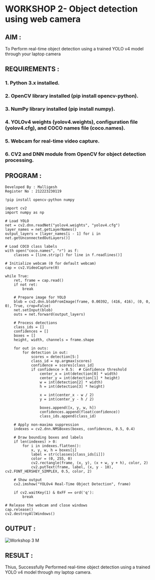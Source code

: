 # WORKSHOP 2- Object detection using web camera

## AIM :
To Perform real-time object detection using a trained YOLO v4 model through your laptop camera

## REQUIREMENTS :

### 1. Python 3.x installed.
### 2. OpenCV library installed (pip install opencv-python).
### 3. NumPy library installed (pip install numpy).
### 4. YOLOv4 weights (yolov4.weights), configuration file (yolov4.cfg), and COCO names file (coco.names).
### 5. Webcam for real-time video capture.
### 6. CV2 and DNN module from OpenCV for object detection processing.

## PROGRAM :
```
Developed By : Malligesh
Register No : 212223230119
```
```
!pip install opencv-python numpy

```
```
import cv2
import numpy as np

# Load YOLO
net = cv2.dnn.readNet("yolov4.weights", "yolov4.cfg")
layer_names = net.getLayerNames()
output_layers = [layer_names[i - 1] for i in net.getUnconnectedOutLayers()]

# Load COCO class labels
with open("coco.names", "r") as f:
    classes = [line.strip() for line in f.readlines()]

# Initialize webcam (0 for default webcam)
cap = cv2.VideoCapture(0)

while True:
    ret, frame = cap.read()
    if not ret:
        break

    # Prepare image for YOLO
    blob = cv2.dnn.blobFromImage(frame, 0.00392, (416, 416), (0, 0, 0), True, crop=False)
    net.setInput(blob)
    outs = net.forward(output_layers)

    # Process detections
    class_ids = []
    confidences = []
    boxes = []
    height, width, channels = frame.shape

    for out in outs:
        for detection in out:
            scores = detection[5:]
            class_id = np.argmax(scores)
            confidence = scores[class_id]
            if confidence > 0.5:  # Confidence threshold
                center_x = int(detection[0] * width)
                center_y = int(detection[1] * height)
                w = int(detection[2] * width)
                h = int(detection[3] * height)

                x = int(center_x - w / 2)
                y = int(center_y - h / 2)

                boxes.append([x, y, w, h])
                confidences.append(float(confidence))
                class_ids.append(class_id)

    # Apply non-maxima suppression
    indexes = cv2.dnn.NMSBoxes(boxes, confidences, 0.5, 0.4)

    # Draw bounding boxes and labels
    if len(indexes) > 0:
        for i in indexes.flatten():
            x, y, w, h = boxes[i]
            label = str(classes[class_ids[i]])
            color = (0, 255, 0)
            cv2.rectangle(frame, (x, y), (x + w, y + h), color, 2)
            cv2.putText(frame, label, (x, y - 10), cv2.FONT_HERSHEY_SIMPLEX, 0.5, color, 2)

    # Show output
    cv2.imshow("YOLOv4 Real-Time Object Detection", frame)

    if cv2.waitKey(1) & 0xFF == ord('q'):
        break

# Release the webcam and close windows
cap.release()
cv2.destroyAllWindows()

```
## OUTPUT :
![Workshop 3 M](https://github.com/user-attachments/assets/32c77fb8-5040-49c6-8e1e-8c27955545c3)



## RESULT :
Thius, Successfully Performed real-time object detection using a trained YOLO v4 model through my laptop camera.
